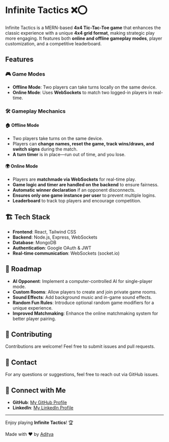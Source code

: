 # Infinite Tactics ❌⭕

Infinite Tactics is a MERN-based **4x4 Tic-Tac-Toe game** that enhances the classic experience with a unique **4x4 grid format**, making strategic play more engaging. It features both **online and offline gameplay modes**, player customization, and a competitive leaderboard.

## Features

### 🎮 Game Modes

- **Offline Mode**: Two players can take turns locally on the same device.
- **Online Mode**: Uses **WebSockets** to match two logged-in players in real-time.

### 🛠️ Gameplay Mechanics

#### 🏠 Offline Mode

- Two players take turns on the same device.
- Players can **change names, reset the game, track wins/draws, and switch signs** during the match.
- **A turn timer** is in place—run out of time, and you lose.

#### 🌍 Online Mode

- Players are **matchmade via WebSockets** for real-time play.
- **Game logic and timer are handled on the backend** to ensure fairness.
- **Automatic winner declaration** if an opponent disconnects.
- **Ensures only one game instance per user** to prevent multiple logins.
- **Leaderboard** to track top players and encourage competition.

## 🏗️ Tech Stack

- **Frontend**: React, Tailwind CSS
- **Backend**: Node.js, Express, WebSockets
- **Database**: MongoDB
- **Authentication**: Google OAuth & JWT
- **Real-time communication**: WebSockets (socket.io)

## 🎯 Roadmap

- **AI Opponent**: Implement a computer-controlled AI for single-player mode.
- **Custom Rooms**: Allow players to create and join private game rooms.
- **Sound Effects**: Add background music and in-game sound effects.
- **Random Fun Rules**: Introduce optional random game modifiers for a unique experience.
- **Improved Matchmaking**: Enhance the online matchmaking system for better player pairing.

## 🤝 Contributing

Contributions are welcome! Feel free to submit issues and pull requests.

## 📩 Contact

For any questions or suggestions, feel free to reach out via GitHub issues.

## 🌟 Connect with Me

- **GitHub**: [My GitHub Profile](https://github.com/tejash-exe)  
- **LinkedIn**: [My LinkedIn Profile](https://www.linkedin.com/in/aditya-choudhary-31137b291/)  

---

Enjoy playing **Infinite Tactics**! 🏆

Made with ❤️ by [Aditya](https://github.com/tejash-exe)